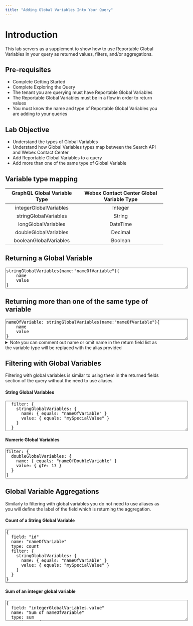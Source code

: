 ```yaml
---
title: "Adding Global Variables Into Your Query"
---
```




# Introduction
This lab servers as a supplement to show how to use Reportable Global Variables in your query as returned values, filters, and/or aggregations.


## Pre-requisites
- Complete Getting Started
- Complete Exploring the Query
- The tenant you are querying must have Reportable Global Variables 
- The Reportable Global Variables must be in a flow in order to return values
- You must know the name and type of Reportable Global Variables you are adding to your queries

## Lab Objective
- Understand the types of Global Variables
- Understand how Global Variables types map between the Search API and Webex Contact Center 
- Add Reportable Global Variables to a query
- Add more than one of the same type of Global Variable

## Variable type mapping

| GraphQL Global Variable Type | Webex Contact Center Global Variable Type | 
|:-:|:-:|
| integerGlobalVariables | Integer |
| stringGlobalVariables | String |
| longGlobalVariables | DateTime |
| doubleGlobalVariables | Decimal |
| booleanGlobalVariables | Boolean |

## Returning a Global Variable
   <textarea spellcheck="false" cols="70" rows="4">stringGlobalVariables(name:"nameOfVariable"){
    name
    value
}</textarea>

## Returning more than one of the same type of variable
  
<textarea spellcheck="false" cols="70" rows="4">nameOfVariable: stringGlobalVariables(name:"nameOfVariable"){
    name
    value
}</textarea>
  <details><summary>Note you can comment out name or omit name in the return field list as the variable type will be replaced with the alias provided</summary><textarea spellcheck="false" cols="70" rows="4">nameOfVariable: stringGlobalVariables(name:"nameOfVariable"){
    # name
    value
}</textarea></details>

## Filtering with Global Variables
Filtering with global variables is similar to using them in the returned fields section of the query without the need to use aliases.

#### String Global Variables
<textarea spellcheck="false" cols="70" rows="6">
  filter: {
    stringGlobalVariables: {
      name: { equals: "nameOfVariable" }
      value: { equals: "mySpecialValue" }
    }
  }</textarea>

#### Numeric Global Variables 
<textarea spellcheck="false" cols="70" rows="6">
filter: {
  doubleGlobalVariables: {
    name: { equals: "nameOfDoubleVariable" }
    value: { gte: 17 }
  }
}</textarea>


## Global Variable Aggregations
Similarly to filtering with global variables you do not need to use aliases as you will define the label of the field which is returning the aggregation.  

#### Count of a String Global Variable
<textarea spellcheck="false" cols="70" rows="11">
{
  field: "id"
  name: "nameOfVariable" 
  type: count
  filter: {
    stringGlobalVariables: {
      name: { equals: "nameOfVariable" }
      value: { equals: "mySpecialValue" }
    }
  }
}</textarea>


#### Sum of an integer global variable
<textarea spellcheck="false" cols="70" rows="4">
{
  field: "integerGlobalVariables.value"
  name: "Sum of nameOfVariable"
  type: sum
  predicate: {
    integerGlobalVariables: {
      name: { equals: "nameOfVariable" }
    }
  }
}</textarea>


<!-- <textarea spellcheck="false" cols="70" rows="4"></textarea> -->